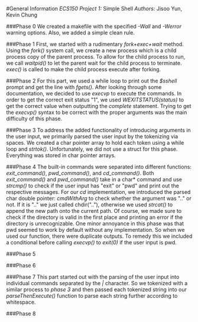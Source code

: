 #General Information
*ECS150 Project 1:* Simple Shell
*Authors:* Jisoo Yun, Kevin Chung

###Phase 0
We created a makefile with the specified *-Wall* and *-Werror* warning options.
Also, we added a simple clean rule.

###Phase 1
First, we started with a rudimentary *fork+exec+wait* method. Using the *fork()*
system call, we create a new process which is a child process copy of the parent
process. To allow for the child process to run, we call *waitpid()* to let the 
parent wait for the child process to terminate. *exec()* is called to make the 
child process execute after forking.

###Phase 2
For this part, we used a while loop to print out the *$sshell* prompt and get
the line with *fgets()*. After looking through some documentation, we decided to
use *execvp* to execute the commands. In order to get the correct exit status 
"1", we used *WEXITSTATUS(status)* to get the correct value when outputting the 
*complete* statement. Trying to get the *execvp()* syntax to be correct with 
the proper arguments was the main difficulty of this phase.

###Phase 3
To address the added functionality of introducing arguments in the user input,
we primarily parsed the user input by the tokenizing via spaces. We created a 
char pointer array to hold each token using a while loop and *strtok()*. 
Unfortunately, we did not use a struct for this phase. Everything was stored in
char pointer arrays.

###Phase 4
The built-in commands were separated into different functions: *exit_command()*,
*pwd_command()*, and *cd_command()*. Both *exit_command()* and *pwd_command()*
take in a char* command and use *strcmp()* to check if the user input has "exit"
or "pwd" and print out the respective messages. For our *cd* implementation, we
introduced the parsed char double pointer: *cmdWithArg* to check whether the 
argument was ".." or not. If it is ".." we just called chdir(".."), otherwise we
used *strcat()* to append the new path onto the current path. Of course, we made
sure to check if the directory is valid in the first place and printing an error 
if the directory is unrecognizable. One minor annoyance in this phase was that 
pwd seemed to work by default without any implementation. So when we used our 
function, there were duplicate outputs. To remedy this we included a conditional
before calling *execvp()* to *exit(0)* if the user input is pwd.

###Phase 5


###Phase 6


###Phase 7
This part started out with the parsing of the user input into individual 
commands separated by the *|* character. So we tokenized with a similar process
to *phase 3* and then passed each tokenized string into our *parseThenExecute()*
function to parse each string further according to whitespace. 

###Phase 8


